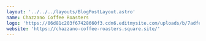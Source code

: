 ```yaml
---
layout: '../../../layouts/BlogPostLayout.astro'
name: Chazzano Coffee Roasters
logo: 'https://06d81c203f67428660f3.cdn6.editmysite.com/uploads/b/7adfe020-f1bf-11e9-8750-ff076270fd8a/8a3759433a0d37d9353273be7584821b.png?width=2400&optimize=medium'
website: 'https://chazzano-coffee-roasters.square.site/'
---
```



